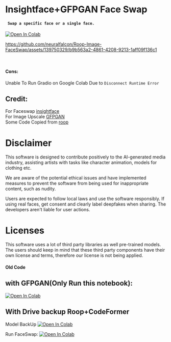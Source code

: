 # Insightface+GFPGAN Face Swap
#### ``` Swap a specific face or a single face.```
[![Open In Colab](https://colab.research.google.com/assets/colab-badge.svg)](https://colab.research.google.com/github/neuralfalcon/Roop-Image-FaceSwap/blob/main/Insightface%2BGFPGAN_Face_Swap.ipynb)


https://github.com/neuralfalcon/Roop-Image-FaceSwap/assets/139750329/b9b563a2-4861-4208-9213-1aff09f136c1

<br>

#### Cons:
Unable To Run Gradio on Google Colab Due to ```Disconnect Runtime Error``` <Br>

## Credit:
For Faceswap
[insightface](https://github.com/deepinsight/insightface) <BR>
For Image Upscale
[GFPGAN](https://github.com/TencentARC/GFPGAN) <Br>
Some Code Copied from
[roop](https://github.com/s0md3v/roop) <Br>

<!-- Copied From https://github.com/s0md3v/roop  -->
# Disclaimer
This software is designed to contribute positively to the AI-generated media industry, assisting artists with tasks like character animation, models for clothing etc.

We are aware of the potential ethical issues and have implemented measures to prevent the software from being used for inappropriate content, such as nudity.

Users are expected to follow local laws and use the software responsibly. If using real faces, get consent and clearly label deepfakes when sharing. The developers aren't liable for user actions.
# Licenses
This software uses a lot of third party libraries as well pre-trained models. The users should keep in mind that these third party components have their own license and terms, therefore our license is not being applied.

#### Old Code

## with GFPGAN(Only Run this notebook):
[![Open In Colab](https://colab.research.google.com/assets/colab-badge.svg)](https://colab.research.google.com/github/neuralfalcon/Roop-Image-FaceSwap/blob/main/insightface%2Bgfggan_face_swap.ipynb)


## With Drive backup Roop+CodeFormer
Model BackUp
[![Open In Colab](https://colab.research.google.com/assets/colab-badge.svg)](https://colab.research.google.com/github/neuralfalcon/Roop-Image-FaceSwap/blob/main/Roop_image_Face_Swap_Backup.ipynb)

Run FaceSwap:
[![Open In Colab](https://colab.research.google.com/assets/colab-badge.svg)](https://colab.research.google.com/github/neuralfalcon/Roop-Image-FaceSwap/blob/main/Roop_image_Face_Swap_colab.ipynb)

